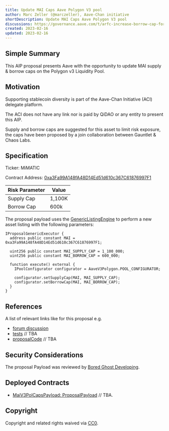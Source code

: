 ```yaml
---
title: Update MAI Caps Aave Polygon V3 pool
author: Marc Zeller (@marczeller), Aave-Chan initiative
shortDescription: Update MAI Caps Aave Polygon V3 pool
discussions: https://governance.aave.com/t/arfc-increase-borrow-cap-for-mai-aave-polygon-v3/11547
created: 2023-02-16
updated: 2023-02-16
---
```


## Simple Summary
This AIP proposal presents Aave with the opportunity to update MAI supply & borrow caps on the Polygon v3 Liquidity Pool.

## Motivation

Supporting stablecoin diversity is part of the Aave-Chan Initiative (ACI) delegate platform.

The ACI does not have any link nor is paid by QiDAO or any entity to present this AIP.

Supply and borrow caps are suggested for this asset to limit risk exposure, the caps have been proposed by a join collaboration between Gauntlet & Chaos Labs.

## Specification

Ticker: MiMATIC

Contract Address: [0xa3Fa99A148fA48D14Ed51d610c367C61876997F1](https://polygonscan.com/address/0xa3Fa99A148fA48D14Ed51d610c367C61876997F1)

|Risk Parameter|Value|
| --- | --- |
|Supply Cap|1,100K|
|Borrow Cap|600k|


The proposal payload uses the [GenericListingEngine](https://etherscan.io/address/0xC51e6E38d406F98049622Ca54a6096a23826B426#code) to perform a new asset listing with the following parameters:

```solidity
IProposalGenericExecutor {
  address public constant MAI = 0xa3Fa99A148fA48D14Ed51d610c367C61876997F1;

  uint256 public constant MAI_SUPPLY_CAP = 1_100_000;
  uint256 public constant MAI_BORROW_CAP = 600_000;

  function execute() external {
    IPoolConfigurator configurator = AaveV3Polygon.POOL_CONFIGURATOR;

    configurator.setSupplyCap(MAI, MAI_SUPPLY_CAP);
    configurator.setBorrowCap(MAI, MAI_BORROW_CAP);
  }
}
```

## References

A list of relevant links like for this proposal e.g.

- [forum discussion](https://governance.aave.com/t/arfc-increase-borrow-cap-for-mai-aave-polygon-v3/11547)
- [tests]() // TBA
- [proposalCode]() // TBA

## Security Considerations

The proposal Payload was reviewed by [Bored Ghost Developing](https://bgdlabs.com/).

## Deployed Contracts

- [MaiV3PolCapsPayload: ProposalPayload]() // TBA.

## Copyright

Copyright and related rights waived via [CC0](https://creativecommons.org/publicdomain/zero/1.0/).

